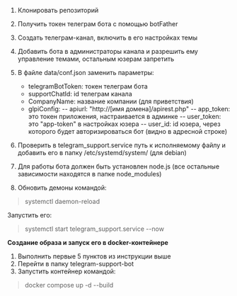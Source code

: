 1. Клонировать репозиторий
2. Получить токен телеграм бота с помощью botFather
3. Создать телеграм-канал, включить в его настройках темы
4. Добавить бота в администраторы канала и разрешить ему управление темами, остальным юзерам запретить
5. В файле data/conf.json заменить параметры:

    - telegramBotToken: токен телеграм бота
    - supportChatId: id телеграм канала
    - CompanyName: название компании (для приветствия)   
    - glpiConfig: 
      -- apiurl: "http://[имя домена]/apirest.php"
      -- app_token: это токен приложения, настраивается в админке 
      -- user_token: это "app-token" в настройках юзера
      -- user_id: id юзера, через которого будет авторизироваться бот (видно в адресной строке)

6. Проверить в telegram_support.service путь к исполняемому файлу и добавить его в папку /etc/systemd/system/ (для debian)
7. Для работы бота должен быть установлен node.js (все остальные зависимости находятся в папке node_modules)
8. Обновить демоны командой:

>   systemctl daemon-reload

Запустить его:

>   systemctl start telegram_support.service --now


**Создание образа и запуск его в docker-контейнере**

1. Выполнить первые 5 пунктов из инструкции выше
2. Перейти в папку telegram-support-bot
3. Запустить контейнер командой:

>   docker compose up -d --build


